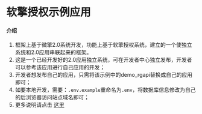 # 软擎授权示例应用

#### 介绍
1. 框架上基于微擎2.0系统开发，功能上基于软擎授权系统，建立的一个使独立系统和2.0应用串联起来的框架。
2. 这是一个已经开发好的2.0应用独立系统，可在开发者中心独立发布，开发者可以参考该应用进行自己应用的开发；
3. 开发者想发布自己的应用，只需将该示例中的demo_rgapi替换成自己的应用即可；
4. 如要本地开发，需要：```.env.example```重命名为```.env```，将数据库信息修改为自己的后浏览器访问站点域名即可；
5. 更多说明请点击 [这里](https://wiki.w7.com/document/35/7302)
